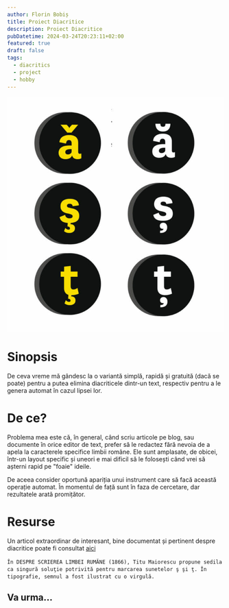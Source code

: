 ```yaml
---
author: Florin Bobiș
title: Proiect Diacritice
description: Proiect Diacritice
pubDatetime: 2024-03-24T20:23:11+02:00
featured: true
draft: false
tags:
  - diacritics
  - project
  - hobby
---
```


![Diacritice](../../assets/images/2024-03-24/diacritice.jpg)

# Sinopsis

De ceva vreme mă gândesc la o variantă simplă, rapidă și gratuită (dacă se poate) pentru a putea elimina diacriticele dintr-un text, respectiv pentru a le genera automat în cazul lipsei lor.

# De ce?

Problema mea este că, în general, când scriu articole pe blog, sau documente în orice editor de text, prefer să le redactez fără nevoia de a apela la caracterele specifice limbii române. Ele sunt amplasate, de obicei, într-un layout specific și uneori e mai dificil să le folosești când vrei să așterni rapid pe "foaie" ideile.

De aceea consider oportună apariția unui instrument care să facă această operație automat.
În momentul de față sunt în faza de cercetare, dar rezultatele arată promițător.

# Resurse

Un articol extraordinar de interesant, bine documentat și pertinent despre diacritice poate fi consultat [aici](https://www.dor.ro/diacritice/)

`În DESPRE SCRIEREA LIMBEI RUMĂNE (1866), Titu Maiorescu propune sedila ca singură soluţie potrivită pentru marcarea sunetelor ş şi ţ. În tipografie, semnul a fost ilustrat cu o virgulă.`

## Va urma...
